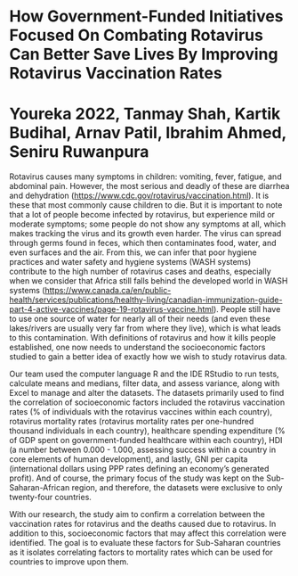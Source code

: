 # How Government-Funded Initiatives Focused On Combating Rotavirus Can Better Save Lives By Improving Rotavirus Vaccination Rates
# Youreka 2022, Tanmay Shah, Kartik Budihal, Arnav Patil, Ibrahim Ahmed, Seniru Ruwanpura

Rotavirus causes many symptoms in children: vomiting, fever, fatigue, and abdominal pain. However, the most serious and deadly of these are diarrhea and dehydration (https://www.cdc.gov/rotavirus/vaccination.html). It is these that most commonly cause children to die. But it is important to note that a lot of people become infected by rotavirus, but experience mild or moderate symptoms; some people do not show any symptoms at all, which makes tracking the virus and its growth even harder. The virus can spread through germs found in feces, which then contaminates food, water, and even surfaces and the air. From this, we can infer that poor hygiene practices and water safety and hygiene systems (WASH systems) contribute to the high number of rotavirus cases and deaths, especially when we consider that Africa still falls behind the developed world in WASH systems (https://www.canada.ca/en/public-health/services/publications/healthy-living/canadian-immunization-guide-part-4-active-vaccines/page-19-rotavirus-vaccine.html). People still have to use one source of water for nearly all of their needs (and even these lakes/rivers are usually very far from where they live), which is what leads to this contamination.
With definitions of rotavirus and how it kills people established, one now needs to understand the socioeconomic factors studied to gain a better idea of exactly how we wish to study rotavirus data.

Our team used the computer language R and the IDE RStudio to run tests, calculate means and medians, filter data, and assess variance, along with Excel to manage and alter the datasets. The datasets primarily used to find the correlation of socioeconomic factors included the rotavirus vaccination rates (% of individuals with the rotavirus vaccines within each country), rotavirus mortality rates (rotavirus mortality rates per one-hundred thousand individuals in each country), healthcare spending expenditure (% of GDP spent on government-funded healthcare within each country), HDI (a number between 0.000 - 1.000, assessing success within a country in core elements of human development), and lastly, GNI per capita (international dollars using PPP rates defining an economy’s generated profit). And of course, the primary focus of the study was kept on the Sub-Saharan-African region, and therefore, the datasets were exclusive to only twenty-four countries. 

With our research, the study aim to confirm a correlation between the vaccination rates for rotavirus and the deaths caused due to rotavirus. In addition to this, socioeconomic factors that may affect this correlation were identified. The goal is to evaluate these factors for Sub-Saharan countries as it isolates correlating factors to mortality rates which can be used for countries to improve upon them.




